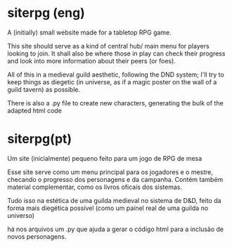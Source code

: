 # siterpg (eng)
A (initially) small website made for a tabletop RPG game.

This site should serve as a kind of central hub/ main menu for players looking to join. 
It shall also be where those in play can check their progress and look into more information about their peers (or foes).

All of this in a medieval guild aesthetic, following the DND system; I'll try to keep things as diegetic (in universe, as if a magic poster on the wall of a guild tavern) as possible.

There is also a .py file to create new characters, generating the bulk of the adapted html code
# siterpg(pt)
Um site (inicialmente) pequeno feito para um jogo de RPG de mesa

Esse site serve como um menu principal para os jogadores e o mestre, checando o progresso dos personagens e da campanha.
Contém também material complementar, como os livros oficais dos sistemas.

Tudo isso na estética de uma guilda medieval no sistema de D&D, feito da forma mais diegética possível (como um painel 
real de uma guilda no universo)

há nos arquivos um .py que ajuda a gerar o código html para a inclusão de novos personagens.